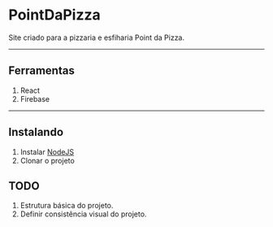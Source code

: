 # PointDaPizza

Site criado para a pizzaria e esfiharia Point da Pizza.

****
## Ferramentas

1. React
2. Firebase
****
## Instalando
1. Instalar [NodeJS](https://nodejs.org/en/)
2. Clonar o projeto

## TODO

1. Estrutura básica do projeto.
2. Definir consistência visual do projeto.
